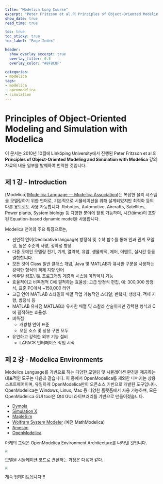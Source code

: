 ```yaml
---
title: "Modelica Long Course" 
excerpt: "Peter Fritzson et al.의 Principles of Object-Oriented Modeling and Simulation with Modelica 강의 내용 일부를 발췌하여 번역한 것입니다."
show_date: true
read_time: true

toc: true
toc_sticky: true
toc_label: "Page Index"

header:
  show_overlay_excerpt: true
  overlay_filter: 0.5
  overlay_color: "#8FBC8F"

categories: 
- modelica
tags: 
- modelica
- openmodelica
- simulation
---
```

# Principles of Object-Oriented Modeling and Simulation with Modelica

이 문서는 2010년 10월에  Linköping University에서 진행된 Peter Fritzson et al.의 **Principles of Object-Oriented Modeling and Simulation with Modelica** 강의자료의 내용 일부를 발췌하여 번역한 것입니다.

## 제 1 강 - Introduction

[Modelica]([Modelica Language — Modelica Association](https://modelica.org/modelicalanguage.html))는 복잡한 물리 시스템을 모델링하기 위한 언어로, 기본적으로 시뮬레이션을 위해 설계되었지만 최적화 등의 다른 용도로도 사용 가능합니다. Robotics, Automotive, Aircrafts, Satellites, Power plants, System biology 등 다양한 분야에 활용 가능하며, 시간(time)이 포함된 Equation-based dynamic model을 사용합니다.

Modelica 언어의 주요 특징으로는,

- 선언적 언어(Declarative language)
  방정식 및 수학 함수를 통해 인과 관계 모델링, 높은 수준의 사양, 정확성 향상
- 다중 도메인 모델링
  전기, 기계, 열역학, 유압, 생물학적, 제어, 이벤트, 실시간 등을 결합합니다.
- 모든 것이 Class
  일반 클래스 개념, Java 및 MATLAB과 유사한 구문을 사용하는 강력한 형식의 객체 지향 언어
- 비주얼 컴포넌트 프로그래밍
  계층적 시스템 아키텍처 기능
- 효율적이고 비독점적
  C에 필적하는 효율성; 고급 방정식 편집, 예: 300,000 방정식, 표준 PC에서 ~150,000 라인
- 고급 언어
  MATLAB 스타일의 배열 작업 기능적인 스타일; 반복자, 생성자, 객체 지향, 방정식 등
- MATLAB 유사점
  MATLAB과 유사한 배열 및 스칼라 산술이지만 강력한 형식과 C에 필적하는 효율성.
- 비독점
  - 개방형 언어 표준
  - 오픈 소스 및 상용 구현 모두
- 유연하고 강력한 외부 기능 설비
  - LAPACK 인터페이스 작업 시작

## 제 2 강 - Modelica Environments

Modelica Language를 기반으로 하는 다양한 모델링 및 시뮬레이션 환경을 제공하는 대표적인 도구는 다음과 같습니다. 이 중에서 OpenModelica를 제외한 나머지는 상용 소프트웨어이며, 유일하게 OpenModelica만이 오픈소스 기반으로 개발된 도구입니다. OpenModelica는 Windows, Linux, Mac 등 다양한 플랫폼에서 사용 가능하며, 모든 OpenModelica GUI tool은 Qt4 GUI 라이브러리를 기반으로 만들어졌습니다.

- [Dymola](https://www.3ds.com/ko/products-services/catia/products/dymola/)
- [Simulation X](https://www.esi-group.com/products/system-simulation)
- [MapleSim](https://www.maplesoft.com/products/maplesim/)
- [Wolfram System Modeler](https://www.wolfram.com/system-modeler/) (예전 MathModelica)
- [Amesim](https://www.plm.automation.siemens.com/global/ko/products/simcenter/simcenter-amesim.html)
- [OpenModelica](https://www.openmodelica.org/)

아래의 그림은 OpenModelica Environment Architecture를 나타낸 것입니다.

<img src="{{ site.url }}/assets/img/om_fig01.jpg" style="zoom:50%;" />

모델을 시뮬레이션 코드로 변환하는 과정은 다음과 같다.

<img src="{{ site.url }}/assets/img/om_fig02.jpg" style="zoom:50%;" />

계속 업데이트됩니다!!!

